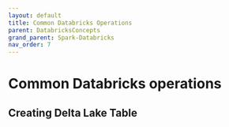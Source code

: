 ```yaml
---
layout: default
title: Common Databricks Operations
parent: DatabricksConcepts
grand_parent: Spark-Databricks
nav_order: 7
---
```


# Common Databricks operations

## Creating Delta Lake Table

